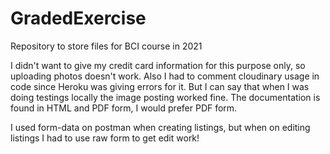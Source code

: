 # GradedExercise
Repository to store files for BCI course in 2021

I didn't want to give my credit card information for this purpose only, so uploading photos doesn't work.
Also I had to comment cloudinary usage in code since Heroku was giving errors for it.
But I can say that when I was doing testings locally the image posting worked fine.
The documentation is found in HTML and PDF form, I would prefer PDF form.

I used form-data on postman when creating listings, but when on editing listings I had to use raw form to get edit work!

